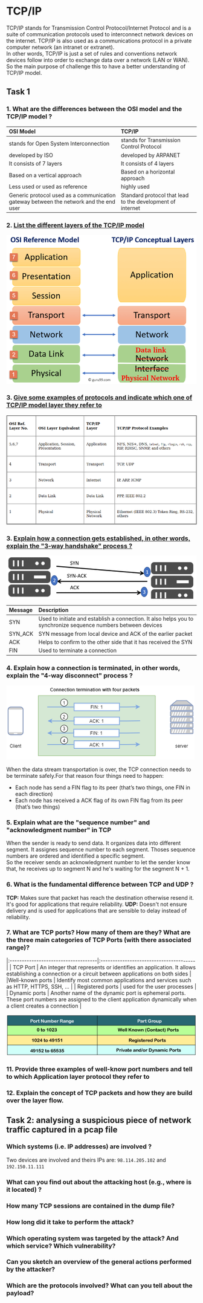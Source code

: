 # TCP/IP

TCP/IP stands for Transmission Control Protocol/Internet Protocol and is a suite
of communication protocols used to interconnect network devices on the internet. 
TCP/IP is also used as a communications protocol in a private computer network 
(an intranet or extranet).  
In other words, TCP/IP is just a set of rules and conventions network devices 
follow into order to exchange data over a network (LAN or WAN).  
So the main purpose of challenge this to have a better understanding of TCP/IP
model.

## Task 1


### 1. What are the differences between the OSI model and the TCP/IP model ?

|               OSI Model                |                TCP/IP                 |
|:---------------------------------------|:--------------------------------------|
| stands for Open System Interconnection | stands for Transmission Control Protocol |
| developed by ISO | developed by ARPANET |
| It consists of 7 layers | It consists of 4 layers |
| Based on a vertical approach | Based on a horizontal approach |
| Less used or used as reference | highly used |
| Generic protocol used as a communication gateway between the network and the end user | Standard protocol that lead to the development of internet |

### 2. [List the different layers of the TCP/IP model](https://www.guru99.com/difference-tcp-ip-vs-osi-model.html)

![TCP-IP](images/tcp_ip.png)

### 3. [Give some examples of protocols and indicate which one of TCP/IP model layer they refer to](https://docs.oracle.com/cd/E19455-01/806-0916/ipov-10/index.html)

![Protocols](images/protocols.png)

### 3. [Explain how a connection gets established, in other words, explain the "3-way handshake" process ?](https://www.guru99.com/tcp-3-way-handshake.html)

![Handshake](images/handshake.png)

|                  Message               |            Description              |
|:---------------------------------------|:------------------------------------|
| SYN | Used to initiate and establish a connection. It also helps you to synchronize sequence numbers between devices |
| SYN_ACK | SYN message from local device and ACK of the earlier packet |
| ACK | Helps to confirm to the other side that it has received the SYN |
| FIN | Used to terminate a connection |

### 4. Explain how a connection is terminated, in other words, explain the "4-way disconnect" process ?

![Connection Termination](images/termination.png)

When the data stream transportation is over, the TCP connection needs to be 
terminate safely.For that reason four things need to happen:

- Each node has send a FIN flag to its peer (that’s two things, one FIN in each direction)
- Each node has received a ACK flag of its own FIN flag from its peer (that’s two things)

### 5. Explain what are the "sequence number" and "acknowledgment number" in TCP

When the sender is ready to send data. It organizes data into different segment.
It assignes sequence number to each segment. Thoses sequence numbers are ordered
and identified a specific segment.  
So the receiver sends an acknowledgment number to let the sender know that, he 
receives up to segment N and he's waiting for the segment N + 1.

### 6. What is the fundamental difference between TCP and UDP ?

**TCP:** Makes sure that packet has reach the destination otherwise resend it.
It's good for applications that require reliability. 
**UDP:** Doesn't not ensure delivery and is used for applications that are sensible to delay instead of reliability.

### 7. What are TCP ports? How many of them are they? What are the three main categories of TCP Ports (with there associated range)?

|:------------------------------------|:---------------------------------------|
| TCP Port | An integer that represents or identifies an application. It allows
establishing a connection or a circuit between applications on both sides |
|Well-known ports | Identify most common applications and services such as HTTP,
HTTPS, SSH, ... |
| Registered ports |  used for the user processes |
| Dynamic ports | Another name of the dynamic port is ephemeral ports. These port numbers are assigned to the client application dynamically when a client creates a connection |

![Port Range](images/ports.png)

### 11. Provide three examples of well-know port numbers and tell to which Application layer protocol they refer to

### 12. Explain the concept of TCP packets and how they are build over the layer flow.


## Task 2: analysing a suspicious piece of network traffic captured in a pcap file

### Which systems (i.e. IP addresses) are involved ?

Two devices are involved and theirs IPs are: `98.114.205.102` and `192.150.11.111`

### What can you find out about the attacking host (e.g., where is it located) ? 

### How many TCP sessions are contained in the dump file?

### How long did it take to perform the attack?

### Which operating system was targeted by the attack? And which service? Which vulnerability?

### Can you sketch an overview of the general actions performed by the attacker? 

### Which are the protocols involved? What can you tell about the payload?
